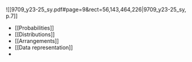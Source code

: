 
![[9709_y23-25_sy.pdf#page=9&rect=56,143,464,226|9709_y23-25_sy, p.7]] 

- [[Probabilities]]
- [[Distributions]]
- [[Arrangements]]
- [[Data representation]]
- 